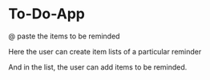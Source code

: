# To-Do-App
@ paste the items to be reminded

Here the user can create item lists of a particular reminder

And in the list, the user can add items to be reminded.
